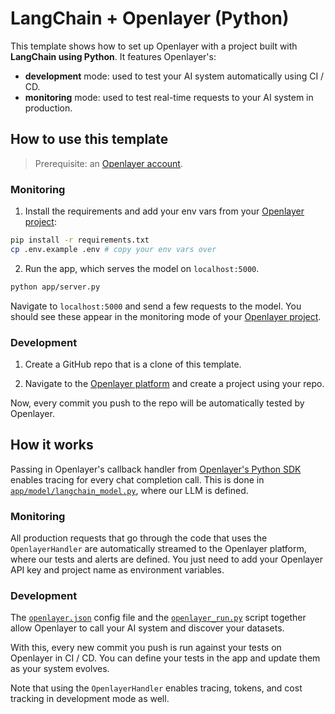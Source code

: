 # LangChain + Openlayer (Python)

This template shows how to set up Openlayer with a project built with **LangChain using Python**. It
features Openlayer's:

- **development** mode: used to test your AI system automatically using CI / CD.
- **monitoring** mode: used to test real-time requests to your AI system in production.

## How to use this template

> Prerequisite: an [Openlayer account](https://app.openlayer.com/).

### Monitoring

1. Install the requirements and add your env vars from your [Openlayer project](https://app.openlayer.com/):

```bash
pip install -r requirements.txt
cp .env.example .env # copy your env vars over
```

2. Run the app, which serves the model on `localhost:5000`.

```bash
python app/server.py
```

Navigate to `localhost:5000` and send a few requests to the model. You should see these appear in the monitoring mode of your [Openlayer project](https://app.openlayer.com/).

### Development

1. Create a GitHub repo that is a clone of this template.

2. Navigate to the [Openlayer platform](https://app.openlayer.com/) and create a project using your repo.

Now, every commit you push to the repo will be automatically tested by Openlayer.

## How it works

Passing in Openlayer's callback handler from [Openlayer's Python SDK](https://reference.openlayer.com/reference/index.html) enables tracing for
every chat completion call. This is done in [`app/model/langchain_model.py`](/python/llms/langchain/app/model/langchain_model.py), where our LLM is defined.

### Monitoring

All production requests that go through the code that uses the `OpenlayerHandler` are automatically streamed to the Openlayer platform, where our tests and alerts are defined. You just need to add your Openlayer API key and project name as environment variables.

### Development

The [`openlayer.json`](/python/llms/langchain/openlayer.json) config file and the [`openlayer_run.py`](/python/llms/langchain/openlayer_run.py) script together allow Openlayer to call your AI system and discover your datasets.

With this, every new commit you push is run against your tests on Openlayer in CI / CD. You can define your tests in the app and update them as your system evolves.

Note that using the `OpenlayerHandler` enables tracing, tokens, and cost tracking in development mode as well.
